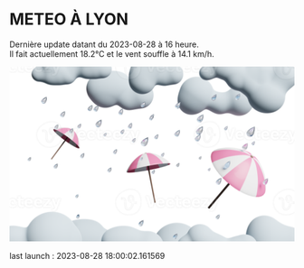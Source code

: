 # METEO À LYON

Dernière update datant du 2023-08-28 à 16 heure.  
Il fait actuellement 18.2°C et le vent souffle à 14.1 km/h.      

![](./.github/rain.png)

last launch : 2023-08-28 18:00:02.161569
